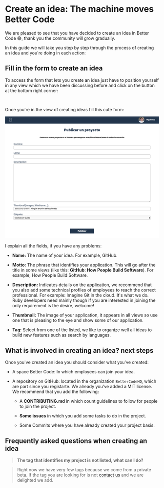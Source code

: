 # Create an idea: The machine moves Better Code

We are pleased to see that you have decided to create an idea in Better Code :smile:, thank you the community will grow gradually.

In this guide we will take you step by step through the process of creating an idea and you're doing in each action:

## Fill in the form to create an idea

To access the form that lets you create an idea just have to position yourself in any view which we have been discussing before and click on the button at the bottom right corner:

![]()

Once you're in the view of creating ideas fill this cute form:

![](../../src/img/8.png)

I explain all the fields, if you have any problems:

* **Name:** The name of your idea. For example, GitHub.

* **Motto:** The phrase that identifies your application. This will go after the title in some views (like this: **GitHub: How People Build Software**). For example, How People Build Software.

* **Description:** Indicates details on the application, we recommend that you also add some technical profiles of employees to reach the correct professional. For example: Imagine Git in the cloud. It's what we do. Ruby developers need mainly though if you are interested in joining the only requirement is the desire, welcome!

* **Thumbnail:** The image of your application, it appears in all views so use one that is pleasing to the eye and show some of our application.

* **Tag:** Select from one of the listed, we like to organize well all ideas to build new features such as search by languages.

## What is involved in creating an idea? next steps

Once you've created an idea you should consider what you've created:

* A space Better Code: In which employees can join your idea.

* A repository on GitHub: located in the organization `BetterCodeHQ`, which are part since you registarte. We already you've added a MIT license. We recommend that you add the following:

  * A **CONTRIBUTING.md** in which count guidelines to follow for people to join the project.

  * **Some issues** in which you add some tasks to do in the project.

  * Some Commits where you have already created your project basis.

## Frequently asked questions when creating an idea

> **The tag that identifies my project is not listed, what can I do?**

> Right now we have very few tags because we come from a private beta. If the tag you are looking for is not [contact us](#) and we are delighted we add.

